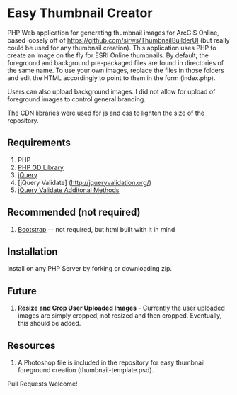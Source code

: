 # Easy Thumbnail Creator
PHP Web application for generating thumbnail images for ArcGIS Online, based loosely off of <https://github.com/sirws/ThumbnailBuilderUI> (but really could be used for any thumbnail creation). This application uses PHP to create an image on the fly for ESRI Online thumbnails. By default, the foreground and background pre-packaged files are found in directories of the same name. To use your own images, replace the files in those folders and edit the HTML accordingly to point to them in the form (index.php).

Users can also upload background images. I did not allow for upload of foreground images to control general branding. 

The CDN libraries were used for js and css to lighten the size of the repository.

## Requirements
1. PHP
2. [PHP GD Library](https://github.com/sirws/ThumbnailBuilderUI)
3. [jQuery](http://jquery.com/)
4. [jQuery Validate] (http://jqueryvalidation.org/)
5. [jQuery Validate Additonal Methods](http://jqueryvalidation.org/)

## Recommended (not required)
1. [Bootstrap](http://getbootstrap.com) -- not required, but html built with it in mind

## Installation
Install on any PHP Server by forking or downloading zip.

## Future
1. **Resize and Crop User Uploaded Images** - Currently the user uploaded images are simply cropped, not resized and then cropped. Eventually, this should be added.

## Resources
1. A Photoshop file is included in the repository for easy thumbnail foreground creation (thumbnail-template.psd). 


Pull Requests Welcome!



 



